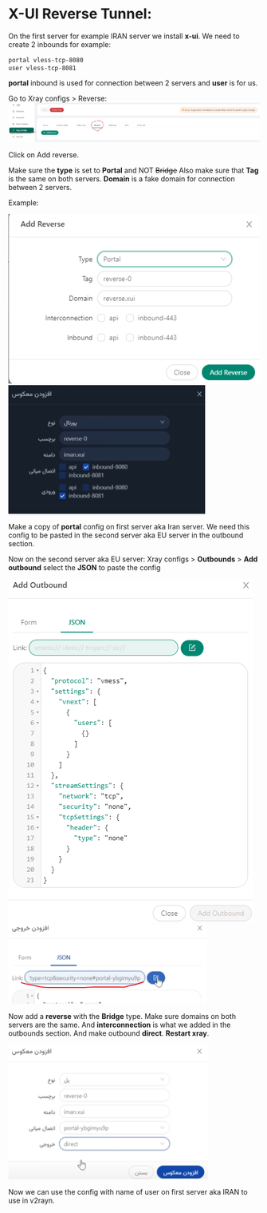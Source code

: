 # X-UI Reverse Tunnel:

On the first server for example IRAN server we install **x-ui**.
We need to create 2 inbounds for example:

    portal vless-tcp-8080
    user vless-tcp-8081
**portal** inbound is used for connection between 2 servers and **user** is for us.


Go to Xray configs > Reverse:
![Go to Xray configs and Reverse section](1.png)

Click on Add reverse.

Make sure the **type** is set to **Portal** and NOT ~~Bridge~~
Also make sure that **Tag** is the same on both servers.
**Domain** is a fake domain for connection between 2 servers.

Example:

![Example of reverse](2.png)
![Example of reverse](3.png)

Make a copy of **portal** config on first server aka Iran server.
We need this config to be pasted in the second server aka EU server in the outbound section.


Now on the second server aka EU server:
Xray configs > **Outbounds** > **Add outbound** 
select the **JSON** to paste the config

![Add outbound in JSON format](4.png)
![Paste config in JSON format](5.png)

Now add a **reverse** with the **Bridge** type.
Make sure domains on both servers are the same.
And **interconnection** is what we added in the outbounds section.
And make outbound **direct**.
**Restart xray**.

![Paste config in JSON format](6.png)

Now we can use the config with name of user on first server aka IRAN to 
use in v2rayn.
